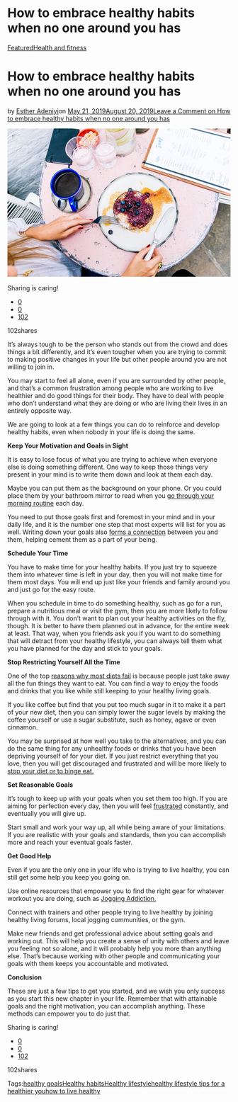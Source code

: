 # How to embrace healthy habits when no one around you has

[Featured](https://estheradeniyi.com/category/featured/)[Health and fitness](https://estheradeniyi.com/category/health-and-fitness/)
# How to embrace healthy habits when no one around you has

by [Esther Adeniyi](https://estheradeniyi.com/author/esther-adeniyi/)on [May 21, 2019August 20, 2019](https://estheradeniyi.com/how-to-embrace-healthy-habits-when-no-one-around-you-has/)[Leave a Comment on How to embrace healthy habits when no one around you has](https://estheradeniyi.com/how-to-embrace-healthy-habits-when-no-one-around-you-has/#respond)

![](images\pexels-photo-709833.jpeg)

Sharing is caring!

- [0](https://www.facebook.com/sharer/sharer.php?u=https%3A%2F%2Festheradeniyi.com%2Fhow-to-embrace-healthy-habits-when-no-one-around-you-has%2F&amp;t=How%20to%20embrace%20healthy%20habits%20when%20no%20one%20around%20you%20has)
- [0](https://twitter.com/intent/tweet?text=How%20to%20embrace%20healthy%20habits%20when%20no%20one%20around%20you%20has&amp;url=https%3A%2F%2Festheradeniyi.com%2Fhow-to-embrace-healthy-habits-when-no-one-around-you-has%2F)
- [102](#)

102shares

It&#x2019;s always tough to be the person who stands out from the crowd and does things a bit differently, and it&#x2019;s even tougher when you are trying to commit to making positive changes in your life but other people around you are not willing to join in.

You may start to feel all alone, even if you are surrounded by other people, and that&#x2019;s a common frustration among people who are working to live healthier and do good things for their body. They have to deal with people who don&#x2019;t understand what they are doing or who are living their lives in an entirely opposite way.

We are going to look at a few things you can do to reinforce and develop healthy habits, even when nobody in your life is doing the same.

**Keep Your Motivation and Goals in Sight**

It is easy to lose focus of what you are trying to achieve when everyone else is doing something different. One way to keep those things very present in your mind is to write them down and look at them each day.

Maybe you can put them as the background on your phone. Or you could place them by your bathroom mirror to read when you [go through your morning routine](https://estheradeniyi.com/the-best-morning-routine-for-successful-boss-babes/) each day.

You need to put those goals first and foremost in your mind and in your daily life, and it is the number one step that most experts will list for you as well. Writing down your goals also [forms a connection](https://lifehacker.com/why-you-learn-more-effectively-by-writing-than-by-typin-5738093) between you and them, helping cement them as a part of your being.

**Schedule Your Time**

You have to make time for your healthy habits. If you just try to squeeze them into whatever time is left in your day, then you will not make time for them most days. You will end up just like your friends and family around you and just go for the easy route.

When you schedule in time to do something healthy, such as go for a run, prepare a nutritious meal or visit the gym, then you are more likely to follow through with it. You don&#x2019;t want to plan out your healthy activities on the fly, though. It is better to have them planned out in advance, for the entire week at least. That way, when you friends ask you if you want to do something that will detract from your healthy lifestyle, you can always tell them what you have planned for the day and stick to your goals.

**Stop Restricting Yourself All the Time**

One of the top [reasons why most diets fail](https://www.thediabetescouncil.com/why-do-most-diets-fail/) is because people just take away all the fun things they want to eat. You can find a way to enjoy the foods and drinks that you like while still keeping to your healthy living goals.

If you like coffee but find that you put too much sugar in it to make it a part of your new diet, then you can simply lower the sugar levels by making the coffee yourself or use a sugar substitute, such as honey, agave or even cinnamon.

You may be surprised at how well you take to the alternatives, and you can do the same thing for any unhealthy foods or drinks that you have been depriving yourself of for your diet. If you just restrict everything that you love, then you will get discouraged and frustrated and will be more likely to [stop your diet or to binge eat. ](https://estheradeniyi.com/what-to-do-after-you-binge-eat/)

**Set Reasonable Goals**

It&#x2019;s tough to keep up with your goals when you set them too high. If you are aiming for perfection every day, then you will feel [frustrated](http://routineexcellence.com/why-do-you-set-unrealistic-goals/) constantly, and eventually you will give up.

Start small and work your way up, all while being aware of your limitations. If you are realistic with your goals and standards, then you can accomplish more and reach your eventual goals faster.

**Get Good Help**

Even if you are the only one in your life who is trying to live healthy, you can still get some help you keep you going on.

Use online resources that empower you to find the right gear for whatever workout you are doing, such as [Jogging Addiction. ](https://joggingaddiction.com/)

Connect with trainers and other people trying to live healthy by joining healthy living forums, local jogging communities, or the gym.

Make new friends and get professional advice about setting goals and working out. This will help you create a sense of unity with others and leave you feeling not so alone, and it will probably help you more than anything else. That&#x2019;s because working with other people and communicating your goals with them keeps you accountable and motivated.

**Conclusion**

These are just a few tips to get you started, and we wish you only success as you start this new chapter in your life. Remember that with attainable goals and the right motivation, you can accomplish anything. These methods can empower you to do just that.

Sharing is caring!

- [0](https://www.facebook.com/sharer/sharer.php?u=https%3A%2F%2Festheradeniyi.com%2Fhow-to-embrace-healthy-habits-when-no-one-around-you-has%2F&amp;t=How%20to%20embrace%20healthy%20habits%20when%20no%20one%20around%20you%20has)
- [0](https://twitter.com/intent/tweet?text=How%20to%20embrace%20healthy%20habits%20when%20no%20one%20around%20you%20has&amp;url=https%3A%2F%2Festheradeniyi.com%2Fhow-to-embrace-healthy-habits-when-no-one-around-you-has%2F)
- [102](#)

102shares

Tags:[healthy goals](https://estheradeniyi.com/tag/healthy-goals/)[Healthy habits](https://estheradeniyi.com/tag/healthy-habits/)[Healthy lifestyle](https://estheradeniyi.com/tag/healthy-lifestyle/)[healthy lifestyle tips for a healthier you](https://estheradeniyi.com/tag/healthy-lifestyle-tips-for-a-healthier-you/)[how to live healthy](https://estheradeniyi.com/tag/how-to-live-healthy/)